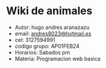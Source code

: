 # Wiki de animales 


- Autor: hugo andres aranazazu
- email: andres8023@hotmail.es
- cel:      3127594991
- codigo grupo: AP01FEB24
- Horarios: Sabados pm
- Materia: Programacion web basica 

